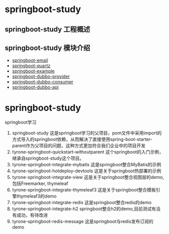 # springboot-study

## springboot-study 工程概述

## springboot-study 模块介绍
- [springboot-email](https://github.com/myNameIssls/springboot-study/tree/master/springboot-email) <br >
- [springboot-quartz](https://github.com/myNameIssls/springboot-study/tree/master/springboot-quartz) <br >
- [springboot-example](https://github.com/myNameIssls/springboot-study/tree/master/springboot-example) <br >
- [springboot-dubbo-provider](https://github.com/myNameIssls/springboot-study/tree/master/springboot-dubbo-provider) <br >
- [springboot-dubbo-consumer](https://github.com/myNameIssls/springboot-study/tree/master/springboot-dubbo-consumer) <br >
- [springboot-dubbo-api](https://github.com/myNameIssls/springboot-study/tree/master/springboot-dubbo-api) <br >





# springboot-study
springboot学习
1. springboot-study
这是springboot学习的父项目，pom文件中采用import的方式导入的springboot依赖，从而解决了直接使用spring-boot-starter-parent作为父项目的问题，这种方式更加符合我们企业中的项目开发
2. tyrone-springboot-quickstart-withoutparent
 这个springboot的入门示例，继承自springboot-study这个项目。
3. tyrone-springboot-integrate-mybatis 
这是springboot整合MyBatis的示例
4. tyrone-springboot-hotdeploy-devtools
这是关于springboot热部署的示例
5. tyrone-springboot-integrate-view
这是关于springboot整合视图层的demo,包括Freemarker, thymeleaf
6. tyrone-springboot-integrate-thymeleaf3
这是关于springboot整合模板引擎thymeleaf3的demo
7. tyrone-springboot-integrate-redis 
这是springboot整合redis的demo
8. tyrone-springboot-integrate-h2
springboot整合h2的demo,目前测试有没有成功，有待改进
9. tyrone-springboot-redis-message
这是springboot与redis发布订阅的demo